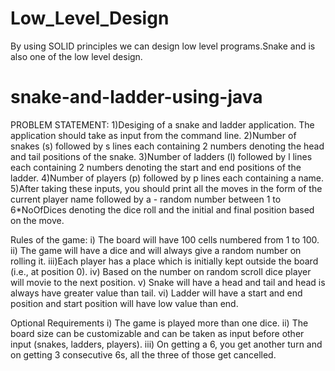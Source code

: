 # Low_Level_Design

By using SOLID principles we can design low level programs.Snake and is also one of the low level design.

# snake-and-ladder-using-java

PROBLEM STATEMENT:
1)Desiging of a snake and ladder application. The application should take as input from the command line.
2)Number of snakes (s) followed by s lines each containing 2 numbers denoting the head and tail positions of the snake.
3)Number of ladders (l) followed by l lines each containing 2 numbers denoting the start and end positions of the ladder.
4)Number of players (p) followed by p lines each containing a name.
5)After taking these inputs, you should print all the moves in the form of the current player name followed by a -
   random number between 1 to 6*NoOfDices denoting the dice roll and the initial and final position based on the move.

Rules of the game:
i)  The board will have 100 cells numbered from 1 to 100.
ii) The game will have a dice and will always give a random number on rolling it.
iii)Each player has a place which is initially kept outside the board (i.e., at position 0).
iv) Based on the number on random scroll dice player will movie to the next position.
v)  Snake will have a head and tail and head is always have greater value than tail.
vi) Ladder will have a start and end position and start position will have low value than end.

Optional Requirements
i)  The game is played more than one dice.
ii) The board size can be customizable and can be taken as input before other input (snakes, ladders, players).
iii) On getting a 6, you get another turn and on getting 3 consecutive 6s, all the three of those get cancelled.

